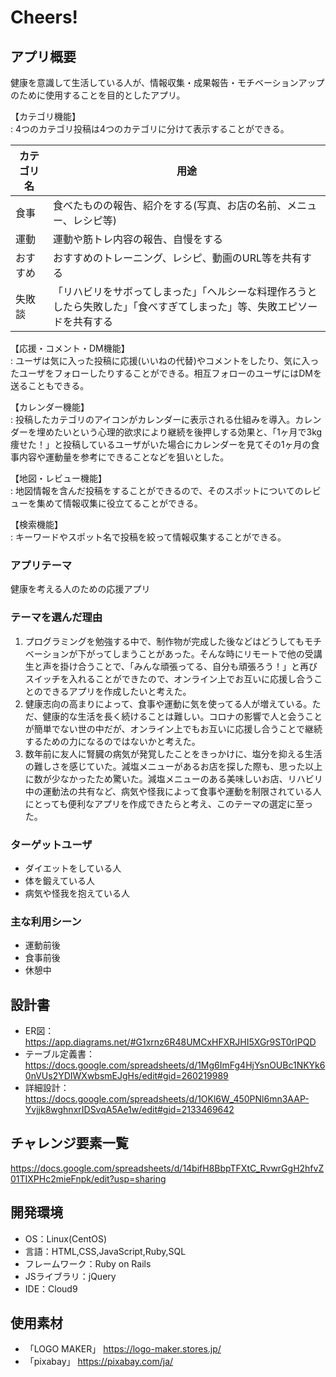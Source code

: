 # Cheers!

## アプリ概要
健康を意識して生活している人が、情報収集・成果報告・モチベーションアップのために使用することを目的としたアプリ。  
  
【カテゴリ機能】  
: 4つのカテゴリ投稿は4つのカテゴリに分けて表示することができる。

| カテゴリ名 | 用途 |
|------|-----|
| 食事 | 食べたものの報告、紹介をする(写真、お店の名前、メニュー、レシピ等) |
| 運動 | 運動や筋トレ内容の報告、自慢をする |
| おすすめ | おすすめのトレーニング、レシピ、動画のURL等を共有する |
| 失敗談 | 「リハビリをサボってしまった」「ヘルシーな料理作ろうとしたら失敗した」「食べすぎてしまった」等、失敗エピソードを共有する |

【応援・コメント・DM機能】  
: ユーザは気に入った投稿に応援(いいねの代替)やコメントをしたり、気に入ったユーザをフォローしたりすることができる。相互フォローのユーザにはDMを送ることもできる。  
  
【カレンダー機能】  
: 投稿したカテゴリのアイコンがカレンダーに表示される仕組みを導入。カレンダーを埋めたいという心理的欲求により継続を後押しする効果と、「1ヶ月で3kg痩せた！」と投稿しているユーザがいた場合にカレンダーを見てその1ヶ月の食事内容や運動量を参考にできることなどを狙いとした。  
  
【地図・レビュー機能】  
: 地図情報を含んだ投稿をすることができるので、そのスポットについてのレビューを集めて情報収集に役立てることができる。  
  
【検索機能】  
: キーワードやスポット名で投稿を絞って情報収集することができる。  

### アプリテーマ
健康を考える人のための応援アプリ

### テーマを選んだ理由
1. プログラミングを勉強する中で、制作物が完成した後などはどうしてもモチベーションが下がってしまうことがあった。そんな時にリモートで他の受講生と声を掛け合うことで、「みんな頑張ってる、自分も頑張ろう！」と再びスイッチを入れることができたので、オンライン上でお互いに応援し合うことのできるアプリを作成したいと考えた。
2. 健康志向の高まりによって、食事や運動に気を使ってる人が増えている。ただ、健康的な生活を長く続けることは難しい。コロナの影響で人と会うことが簡単でない世の中だが、オンライン上でもお互いに応援し合うことで継続するための力になるのではないかと考えた。
3. 数年前に友人に腎臓の病気が発覚したことをきっかけに、塩分を抑える生活の難しさを感じていた。減塩メニューがあるお店を探した際も、思った以上に数が少なかったため驚いた。減塩メニューのある美味しいお店、リハビリ中の運動法の共有など、病気や怪我によって食事や運動を制限されている人にとっても便利なアプリを作成できたらと考え、このテーマの選定に至った。

### ターゲットユーザ
- ダイエットをしている人
- 体を鍛えている人
- 病気や怪我を抱えている人

### 主な利用シーン
- 運動前後
- 食事前後
- 休憩中

## 設計書
- ER図：https://app.diagrams.net/#G1xrnz6R48UMCxHFXRJHI5XGr9ST0rIPQD
- テーブル定義書：https://docs.google.com/spreadsheets/d/1Mg6ImFg4HjYsnOUBc1NKYk60nVUs2YDIWXwbsmEJgHs/edit#gid=260219989
- 詳細設計：https://docs.google.com/spreadsheets/d/1OKl6W_450PNl6mn3AAP-Yvjjk8wghnxrIDSvqA5Ae1w/edit#gid=2133469642

## チャレンジ要素一覧
https://docs.google.com/spreadsheets/d/14bifH8BbpTFXtC_RvwrGgH2hfvZ01TIXPHc2mieFnpk/edit?usp=sharing

## 開発環境
- OS：Linux(CentOS)
- 言語：HTML,CSS,JavaScript,Ruby,SQL
- フレームワーク：Ruby on Rails
- JSライブラリ：jQuery
- IDE：Cloud9

## 使用素材
- 「LOGO MAKER」 https://logo-maker.stores.jp/
- 「pixabay」 https://pixabay.com/ja/